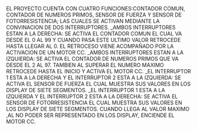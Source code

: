 EL PROYECTO CUENTA CON CUATRO FUNCIONES:CONTADOR COMUN, CONTADOR DE NUMEROS PRIMOS, SENSOR DE FUERZA Y SENSOR DE FOTORRESISTENCIA; LAS CUALES SE ACTIVAN MEDIANTE LA CONVINACION DE DOS INTERRUPTORES.
_AMBOS INTERRUPTORES ESTAN A LA DERECHA: SE ACTIVA EL CONTADOR COMUN EL CUAL VA DESDE EL 0 AL 99 Y CUANDO PASA ESTE ULTIMO VALOR RETROCEDE HASTA LLEGAR AL 0. EL RETROCESO VIENE ACOMPAÑADO POR LA ACTIVACION DE UN MOTOR CC.
_AMBOS INTERRUPTORES ESTAN A LA IZQUIERDA: SE ACTIVA EL CONTADOR DE NUMEROS PRIMOS QUE VA DESDE EL 2 AL 97. TAMBIEN AL SUPERAR EL NUMERO MAXIMO RETROCEDE HASTA EL INICIO Y ACTIVA EL MOTOR CC.
_EL INTERRUPTOR 1 ESTA A LA DERECHA Y EL INTERRUPTOR 2 ESTA A LA IZQUIERDA: SE ACTIVA EL SENSOR DE FUERZA EL CUAL MUESTRA SUS VALORES EN LOS DISPLAY DE SIETE SEGMENTOS.
_EL INTERRUPTOR 1 ESTA A LA IZQUIERDA Y EL INTERRUPTOR 2 ESTA A LA DERECHA: SE ACTIVA EL SENSOR DE FOTORRESISTENCIA EL CUAL MUESTRA SUS VALORES EN LOS DISPLAY DE SIETE SEGMENTOS. CUANDO LLEGA AL VALOR MAXIMO ,AL NO PODER SER 
REPRESENTADO EN LOS DISPLAY, ENCIENDE EL MOTOR CC.
